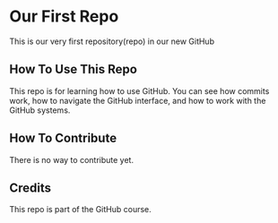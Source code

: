 # Our First Repo
This is our very first repository(repo) in our new GitHub

## How To Use This Repo
This repo is for learning how to use GitHub. You can see how commits work, how to navigate the GitHub interface, 
and how to work with the GitHub systems.

## How To Contribute
There is no way to contribute yet.

## Credits
This repo is part of the GitHub course.
